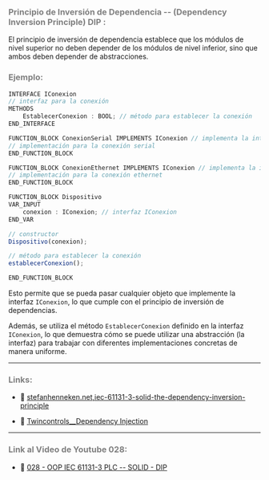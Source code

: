 ### <span style="color:grey"> Principio de Inversión de Dependencia -- (Dependency Inversion Principle) DIP :</span>

El principio de inversión de dependencia establece que los módulos de nivel superior no deben depender de los módulos de nivel inferior, sino que ambos deben depender de abstracciones.

### <span style="color:grey">Ejemplo:</span>

```javascript
INTERFACE IConexion
// interfaz para la conexión
METHODS
    EstablecerConexion : BOOL; // método para establecer la conexión
END_INTERFACE

FUNCTION_BLOCK ConexionSerial IMPLEMENTS IConexion // implementa la interfaz IConexion
// implementación para la conexión serial
END_FUNCTION_BLOCK

FUNCTION_BLOCK ConexionEthernet IMPLEMENTS IConexion // implementa la interfaz IConexion
// implementación para la conexión ethernet
END_FUNCTION_BLOCK

FUNCTION_BLOCK Dispositivo
VAR_INPUT
    conexion : IConexion; // interfaz IConexion
END_VAR

// constructor
Dispositivo(conexion);

// método para establecer la conexión
establecerConexion();

END_FUNCTION_BLOCK
```

Esto permite que se pueda pasar cualquier objeto que implemente la interfaz `IConexion`, lo que cumple con el principio de inversión de dependencias.

Además, se utiliza el método `EstablecerConexion` definido en la interfaz `IConexion`, lo que demuestra cómo se puede utilizar una abstracción (la interfaz) para trabajar con diferentes implementaciones concretas de manera uniforme.

***
### <span style="color:grey">Links:</span>
- 🔗 [stefanhenneken.net,iec-61131-3-solid-the-dependency-inversion-principle](https://stefanhenneken.net/2022/02/09/iec-61131-3-solid-the-dependency-inversion-principle/)

- 🔗 [Twincontrols__Dependency Injection](https://www.twincontrols.com/community/twincat-knowledgebase/dependency-injection-in-twincat/#post-351)
***
### <span style="color:grey">Link al Video de Youtube 028:</span>
- 🔗 [028 - OOP IEC 61131-3 PLC -- SOLID - DIP]()